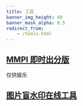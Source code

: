 ```yaml
---
title: 工具
banner_img_height: 40
banner_mask_alpha: 0.5
redirect_from:
    - /tools.html
---
```


## [MMPI 即时出分版](https://duzhaokun123.github.io/MMPI/)

仅供娱乐

## [图片盲水印在线工具](stegonline.html)